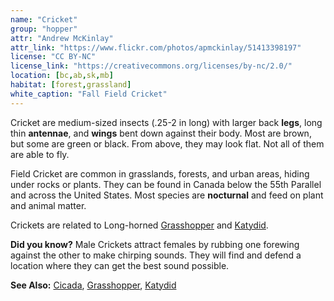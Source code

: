 ```yaml
---
name: "Cricket"
group: "hopper"
attr: "Andrew McKinlay"
attr_link: "https://www.flickr.com/photos/apmckinlay/51413398197"
license: "CC BY-NC"
license_link: "https://creativecommons.org/licenses/by-nc/2.0/"
location: [bc,ab,sk,mb]
habitat: [forest,grassland]
white_caption: "Fall Field Cricket"
---
```

Cricket are medium-sized insects (.25-2 in long) with larger back **legs**, long thin **antennae**, and **wings** bent down against their body. Most are brown, but some are green or black. From above, they may look flat. Not all of them are able to fly.

Field Cricket are common in grasslands, forests, and urban areas, hiding under rocks or plants. They can be found in Canada below the 55th Parallel and across the United States. Most species are **nocturnal** and feed on plant and animal matter.

Crickets are related to Long-horned [Grasshopper](/insects/grasshop/) and [Katydid](/insects/katydid/).

**Did you know?** Male Crickets attract females by rubbing one forewing against the other to make chirping sounds. They will find and defend a location where they can get the best sound possible.

<!-- generated, do not edit -->
**See Also:**
[Cicada](/insects/cicada/),
[Grasshopper](/insects/grasshop/),
[Katydid](/insects/katydid/)
